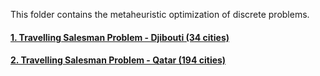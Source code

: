 This folder contains the metaheuristic optimization of discrete problems.

#### [1. Travelling Salesman Problem - Djibouti (34 cities)](https://github.com/Jasmy118/Metaheuristic-Optimization/tree/master/Discrete%20Optimization%20Problems/Travelling%20SalesMan%20Problem%20-%20Djibouti)
#### [2. Travelling Salesman Problem - Qatar (194 cities)](https://github.com/Jasmy118/Metaheuristic-Optimization/tree/master/Discrete%20Optimization%20Problems/Travelling%20SalesMan%20Problem%20-%20Qatar)
